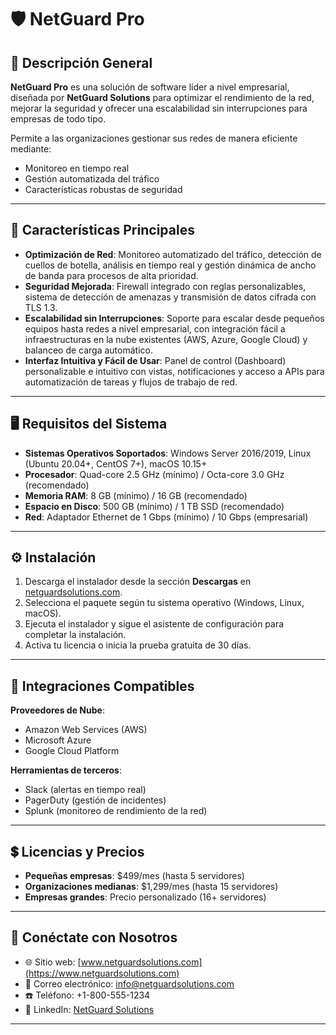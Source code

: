 # 🛡️ NetGuard Pro

## 📖 Descripción General
**NetGuard Pro** es una solución de software líder a nivel empresarial, diseñada por **NetGuard Solutions** para optimizar el rendimiento de la red, mejorar la seguridad y ofrecer una escalabilidad sin interrupciones para empresas de todo tipo.  

Permite a las organizaciones gestionar sus redes de manera eficiente mediante:  
- Monitoreo en tiempo real  
- Gestión automatizada del tráfico  
- Características robustas de seguridad  

---

## 🚀 Características Principales
- **Optimización de Red**: Monitoreo automatizado del tráfico, detección de cuellos de botella, análisis en tiempo real y gestión dinámica de ancho de banda para procesos de alta prioridad.  
- **Seguridad Mejorada**: Firewall integrado con reglas personalizables, sistema de detección de amenazas y transmisión de datos cifrada con TLS 1.3.  
- **Escalabilidad sin Interrupciones**: Soporte para escalar desde pequeños equipos hasta redes a nivel empresarial, con integración fácil a infraestructuras en la nube existentes (AWS, Azure, Google Cloud) y balanceo de carga automático.  
- **Interfaz Intuitiva y Fácil de Usar**: Panel de control (Dashboard) personalizable e intuitivo con vistas, notificaciones y acceso a APIs para automatización de tareas y flujos de trabajo de red.  

---

## 🖥️ Requisitos del Sistema
- **Sistemas Operativos Soportados**: Windows Server 2016/2019, Linux (Ubuntu 20.04+, CentOS 7+), macOS 10.15+  
- **Procesador**: Quad-core 2.5 GHz (mínimo) / Octa-core 3.0 GHz (recomendado)  
- **Memoria RAM**: 8 GB (mínimo) / 16 GB (recomendado)  
- **Espacio en Disco**: 500 GB (mínimo) / 1 TB SSD (recomendado)  
- **Red**: Adaptador Ethernet de 1 Gbps (mínimo) / 10 Gbps (empresarial)  

---

## ⚙️ Instalación
1. Descarga el instalador desde la sección **Descargas** en [netguardsolutions.com](https://www.netguardsolutions.com).  
2. Selecciona el paquete según tu sistema operativo (Windows, Linux, macOS).  
3. Ejecuta el instalador y sigue el asistente de configuración para completar la instalación.  
4. Activa tu licencia o inicia la prueba gratuita de 30 días.  

---

## 🔗 Integraciones Compatibles
**Proveedores de Nube**:  
- Amazon Web Services (AWS)  
- Microsoft Azure  
- Google Cloud Platform  

**Herramientas de terceros**:  
- Slack (alertas en tiempo real)  
- PagerDuty (gestión de incidentes)  
- Splunk (monitoreo de rendimiento de la red)  

---

## 💲 Licencias y Precios
- **Pequeñas empresas**: $499/mes (hasta 5 servidores)  
- **Organizaciones medianas**: $1,299/mes (hasta 15 servidores)  
- **Empresas grandes**: Precio personalizado (16+ servidores)  

---

## 🤝 Conéctate con Nosotros
- 🌐 Sitio web: [www.netguardsolutions.com](https://www.netguardsolutions.com)  
- 📧 Correo electrónico: info@netguardsolutions.com  
- ☎️ Teléfono: +1-800-555-1234  
- 💼 LinkedIn: [NetGuard Solutions](https://www.linkedin.com/company/netguard-solutions)  

---
